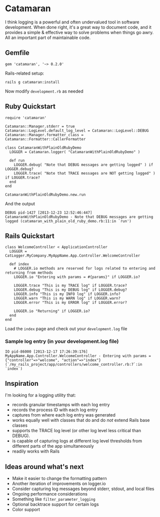 Catamaran
=========

I think logging is a powerful and often undervalued tool in software development.  When done right, it's a great way to document code, and it provides a simple &amp; effective way to solve problems when things go awry.  All an important part of maintainable code.

Gemfile
-------

    gem 'catamaran', '~> 0.2.0'

Rails-related setup:

    rails g catamaran:install

Now modify `development.rb` as needed

Ruby Quickstart
-------------------------------
    require 'catamaran'

    Catamaran::Manager.stderr = true
    Catamaran::LogLevel.default_log_level = Catamaran::LogLevel::DEBUG 
    Catamaran::Manager.formatter_class = Catamaran::Formatter::CallerFormatter

    class CatamaranWithPlainOldRubyDemo
      LOGGER = Catamaran.logger( "CatamaranWithPlainOldRubyDemo" )

      def run
        LOGGER.debug( "Note that DEBUG messages are getting logged" ) if LOGGER.debug?
        LOGGER.trace( "Note that TRACE messages are NOT getting logged" ) if LOGGER.trace?
      end
    end

    CatamaranWithPlainOldRubyDemo.new.run

And the output

    DEBUG pid-1427 [2013-12-23 12:52:46:447]              CatamaranWithPlainOldRubyDemo - Note that DEBUG messages are getting logged (catamaran_with_plain_old_ruby_demo.rb:11:in `run')

Rails Quickstart
--------------------------------

    class WelcomeController < ApplicationController
      LOGGER = CatLogger.MyCompany.MyAppName.App.Controller.WelcomeController

      def index
        # LOGGER.io methods are reserved for logs related to entering and returning from methods
        LOGGER.io "Entering with params = #{params}" if LOGGER.io?

        LOGGER.trace "This is my TRACE log" if LOGGER.trace?
        LOGGER.debug "This is my DEBUG log" if LOGGER.debug?
        LOGGER.info "This is my INFO log" if LOGGER.info?
        LOGGER.warn "This is my WARN log" if LOGGER.warn?
        LOGGER.error "This is my ERROR log" if LOGGER.error?

        LOGGER.io "Returning" if LOGGER.io?        
      end
    end

Load the `index` page and check out your `development.log` file

### Sample log entry (in your development.log file)
    IO pid-86000 [2013-12-17 17:26:39:176] MyAppName.App.Controller.WelcomeController - Entering with params = {"controller"=>"welcome", "action"=>"index"} (`/my_rails_project/app/controllers/welcome_controller.rb:7`:in `index`)



Inspiration
-----------
I'm looking for a logging utility that:

* records granular timestamps with each log entry
* records the process ID with each log entry
* captures from where each log entry was generated
* works equally well with classes that do and do *not* extend Rails base classes
* supports the TRACE log level (or other log level less critical than DEBUG). 
* is capable of capturing logs at different log level thresholds from different parts of the app simultaneously
* readily works with Rails

Ideas around what's next
------------------------

* Make it easier to change the formatting pattern
* Another iteration of improvements on logger.io
* Consider capturing log messages beyond stderr, stdout, and local files
* Ongoing performance considerations
* Something like `filter_parameter_logging`
* Optional backtrace support for certain logs
* Color support



